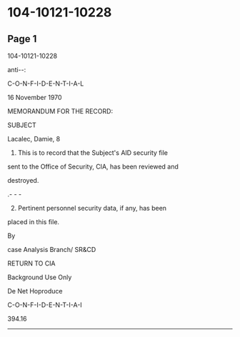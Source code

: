 # 104-10121-10228

## Page 1

104-10121-10228

anti--:

C-O-N-F-I-D-E-N-T-I-A-L

16 November 1970

MEMORANDUM FOR THE RECORD:

SUBJECT

Lacalec, Damie, 8

1. This is to record that the Subject's AID security file

sent to the Office of Security, CIA, has been reviewed and

destroyed.

.- - -

2. Pertinent personnel security data, if any, has been

placed in this file.

By

case Analysis Branch/ SR&CD

RETURN TO CIA

Background Use Only

De Net Hoproduce

C-O-N-F-I-D-E-N-T-I-A-I

394.16

---


